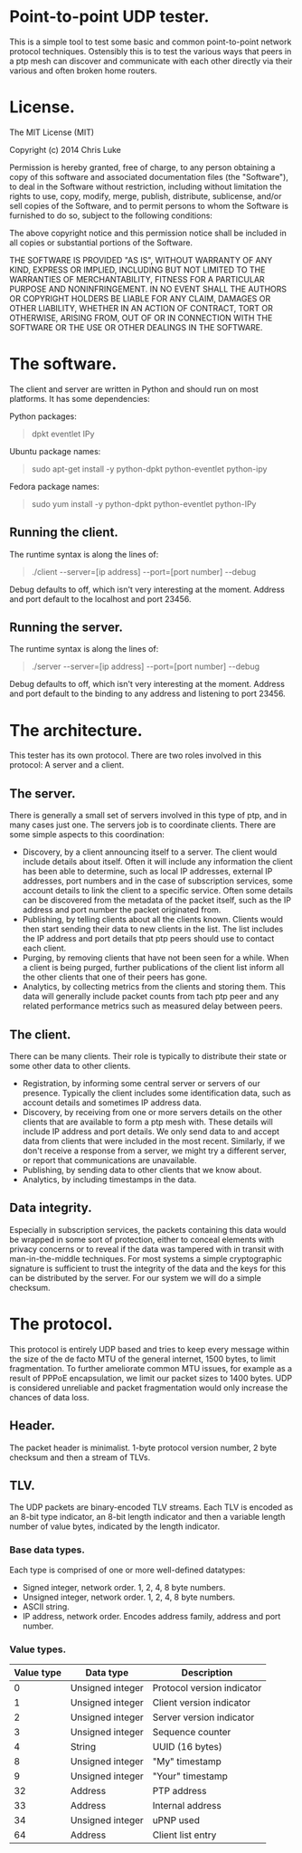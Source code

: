 # Point-to-point UDP tester.

This is a simple tool to test some basic and common point-to-point
network protocol techniques. Ostensibly this is to test the various
ways that peers in a ptp mesh can discover and communicate with
each other directly via their various and often broken home routers.


# License.

The MIT License (MIT)

Copyright (c) 2014 Chris Luke

Permission is hereby granted, free of charge, to any person obtaining a copy
of this software and associated documentation files (the "Software"), to deal
in the Software without restriction, including without limitation the rights
to use, copy, modify, merge, publish, distribute, sublicense, and/or sell
copies of the Software, and to permit persons to whom the Software is
furnished to do so, subject to the following conditions:

The above copyright notice and this permission notice shall be included in all
copies or substantial portions of the Software.

THE SOFTWARE IS PROVIDED "AS IS", WITHOUT WARRANTY OF ANY KIND, EXPRESS OR
IMPLIED, INCLUDING BUT NOT LIMITED TO THE WARRANTIES OF MERCHANTABILITY,
FITNESS FOR A PARTICULAR PURPOSE AND NONINFRINGEMENT. IN NO EVENT SHALL THE
AUTHORS OR COPYRIGHT HOLDERS BE LIABLE FOR ANY CLAIM, DAMAGES OR OTHER
LIABILITY, WHETHER IN AN ACTION OF CONTRACT, TORT OR OTHERWISE, ARISING FROM,
OUT OF OR IN CONNECTION WITH THE SOFTWARE OR THE USE OR OTHER DEALINGS IN THE
SOFTWARE.


# The software.

The client and server are written in Python and should run on most
platforms. It has some dependencies:

Python packages:

> dpkt eventlet IPy

Ubuntu package names:

> sudo apt-get install -y python-dpkt python-eventlet python-ipy

Fedora package names:

> sudo yum install -y python-dpkt python-eventlet python-IPy

## Running the client.

The runtime syntax is along the lines of:

> ./client --server=[ip address] --port=[port number] --debug

Debug defaults to off, which isn't very interesting at the moment.
Address and port default to the localhost and port 23456.

## Running the server.

The runtime syntax is along the lines of:

> ./server --server=[ip address] --port=[port number] --debug

Debug defaults to off, which isn't very interesting at the moment.
Address and port default to the binding to any address and listening
to port 23456.


# The architecture.

This tester has its own protocol. There are two roles involved in this
protocol: A server and a client.

## The server.

There is generally a small set of servers involved in this type of ptp,
and in many cases just one. The servers job is to coordinate clients.
There are some simple aspects to this coordination:

* Discovery, by a client announcing itself to a server. The client
would include details about itself. Often it will include any
information the client has been able to determine, such as local
IP addresses, external IP addresses, port numbers and in the case
of subscription services, some account details to link the client
to a specific service. Often some details can be discovered from the
metadata of the packet itself, such as the IP address and port number
the packet originated from.
* Publishing, by telling clients about all the clients known. Clients
would then start sending their data to new clients in the list. The
list includes the IP address and port details that ptp peers should
use to contact each client.
* Purging, by removing clients that have not been seen for a while.
When a client is being purged, further publications of the client
list inform all the other clients that one of their peers has gone.
* Analytics, by collecting metrics from the clients and storing them.
This data will generally include packet counts from tach ptp peer
and any related performance metrics such as measured delay between
peers.

## The client.

There can be many clients. Their role is typically to distribute their
state or some other data to other clients.

* Registration, by informing some central server or servers of our
presence. Typically the client includes some identification data,
such as account details and sometimes IP address data.
* Discovery, by receiving from one or more servers details on the
other clients that are available to form a ptp mesh with. These
details will include IP address and port details. We only send data
to and accept data from clients that were included in the most recent.
Similarly, if we don't receive a response from a server, we might try
a different server, or report that communications are unavailable.
* Publishing, by sending data to other clients that we know about.
* Analytics, by including timestamps in the data.

## Data integrity.

Especially in subscription services, the packets containing this data
would be wrapped in some sort of protection, either to conceal
elements with privacy concerns or to reveal if the data was tampered
with in transit with man-in-the-middle techniques. For most systems
a simple cryptographic signature is sufficient to trust the integrity
of the data and the keys for this can be distributed by the server.
For our system we will do a simple checksum.

# The protocol.

This protocol is entirely UDP based and tries to keep every message
within the size of the de facto MTU of the general internet, 1500 bytes,
to limit fragmentation. To further ameliorate common MTU issues, for
example as a result of PPPoE encapsulation, we limit our packet sizes to
1400 bytes. UDP is considered unreliable and packet fragmentation would
only increase the chances of data loss.

## Header.

The packet header is minimalist. 1-byte protocol version number,
2 byte checksum and then a stream of TLVs.

## TLV.

The UDP packets are binary-encoded TLV streams. Each TLV is encoded
as an 8-bit type indicator, an 8-bit length indicator and then a
variable length number of value bytes, indicated by the length
indicator.

### Base data types.

Each type is comprised of one or more well-defined datatypes:

* Signed integer, network order. 1, 2, 4, 8 byte numbers.
* Unsigned integer, network order. 1, 2, 4, 8 byte numbers.
* ASCII string.
* IP address, network order. Encodes address family, address
and port number.

### Value types.

| Value type | Data type          | Description
| ---------- | ------------------ | -----------
| 0          | Unsigned integer   | Protocol version indicator
| 1          | Unsigned integer   | Client version indicator
| 2          | Unsigned integer   | Server version indicator
| 3          | Unsigned integer   | Sequence counter
| 4          | String             | UUID (16 bytes)
| 8          | Unsigned integer   | "My" timestamp
| 9          | Unsigned integer   | "Your" timestamp
| 32         | Address            | PTP address
| 33         | Address            | Internal address
| 34         | Unsigned integer   | uPNP used
| 64         | Address            | Client list entry


